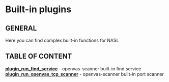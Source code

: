 # Built-in plugins

## GENERAL

Here you can find complex built-in functions for NASL

## TABLE OF CONTENT

**[plugin_run_find_service](plugin_run_find_service.md)** - openvas-scanner built-in find service
**[plugin_run_openvas_tcp_scanner](plugin_run_openvas_tcp_scanner.md)** - openvas-scanner built-in port scanner
